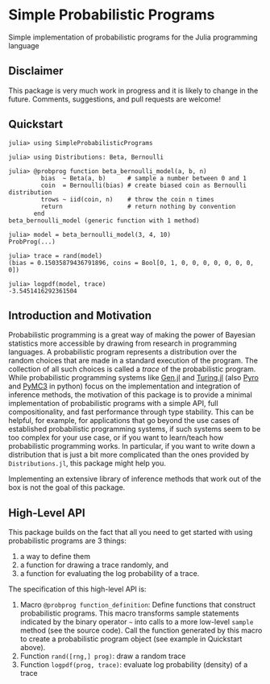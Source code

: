 # Simple Probabilistic Programs
Simple implementation of probabilistic programs for the Julia programming language

## Disclaimer
This package is very much work in progress and it is likely to change in the future. Comments, suggestions, and pull requests are welcome!

## Quickstart
```julia-repl
julia> using SimpleProbabilisticPrograms

julia> using Distributions: Beta, Bernoulli

julia> @probprog function beta_bernoulli_model(a, b, n)
         bias  ~ Beta(a, b)      # sample a number between 0 and 1
         coin  = Bernoulli(bias) # create biased coin as Bernoulli distribution
         trows ~ iid(coin, n)    # throw the coin n times
         return                  # return nothing by convention
       end
beta_bernoulli_model (generic function with 1 method)

julia> model = beta_bernoulli_model(3, 4, 10)
ProbProg(...)

julia> trace = rand(model)
(bias = 0.15035879436791896, coins = Bool[0, 1, 0, 0, 0, 0, 0, 0, 0, 0])

julia> logpdf(model, trace)
-3.5451416292361504
```

## Introduction and Motivation
Probabilistic programming is a great way of making the power of Bayesian statistics more accessible by drawing from research in programming languages.
A probabilistic program represents a distribution over the random choices that are made in a standard execution of the program. The collection of all such choices is called a *trace* of the probabilistic program.
While probabilistic programming systems like [Gen.jl](https://github.com/probcomp/Gen.jl) and [Turing.jl](https://github.com/TuringLang/Turing.jl) (also [Pyro](https://github.com/pyro-ppl/pyro) and [PyMC3](https://github.com/pymc-devs/pymc) in python) focus on the implementation and integration of inference methods, the motivation of this package is to provide a minimal implementation of probabilistic programs with a simple API, full compositionality, and fast performance through type stability. 
This can be helpful, for example, for applications that go beyond the use cases of established probabilistic programming systems, if such systems seem to be too complex for your use case, or if you want to learn/teach how probabilistic programming works.
In particular, if you want to write down a distribution that is just a bit more complicated than the ones provided by `Distributions.jl`, this package might help you.

Implementing an extensive library of inference methods that work out of the box is not the goal of this package.

## High-Level API
This package builds on the fact that all you need to get started with using probabilistic programs are 3 things:
1. a way to define them
2. a function for drawing a trace randomly, and
3. a function for evaluating the log probability of a trace.

The specification of this high-level API is:
1. Macro `@probprog function_definition`: Define functions that construct probabilistic programs. This macro transforms sample statements indicated by the binary operator `~` into calls to a more low-level `sample` method (see the source code). Call the function generated by this macro to create a probabilistic program object (see example in Quickstart above).
2. Function `rand([rng,] prog)`: draw a random trace
3. Function `logpdf(prog, trace)`: evaluate log probability (density) of a trace